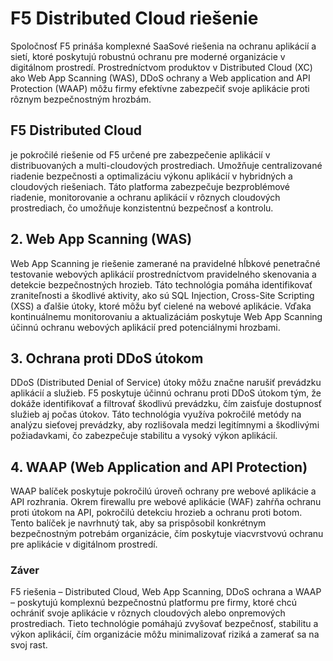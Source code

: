 # F5 Distributed Cloud riešenie 
Spoločnosť F5 prináša komplexné SaaSové riešenia na ochranu aplikácií a sietí, ktoré poskytujú robustnú ochranu pre moderné organizácie v digitálnom prostredí. 
Prostredníctvom produktov v Distributed Cloud (XC) ako Web App Scanning (WAS), DDoS ochrany a Web application and API Protection (WAAP) môžu firmy efektívne zabezpečiť svoje aplikácie proti rôznym bezpečnostným hrozbám.

##  F5 Distributed Cloud
je pokročilé riešenie od F5 určené pre zabezpečenie aplikácií v distribuovaných a multi-cloudových prostrediach. Umožňuje centralizované riadenie bezpečnosti a optimalizáciu výkonu aplikácií v hybridných a cloudových riešeniach. Táto platforma zabezpečuje bezproblémové riadenie, monitorovanie a ochranu aplikácií v rôznych cloudových prostrediach, čo umožňuje konzistentnú bezpečnosť a kontrolu.
##  2. Web App Scanning (WAS)
Web App Scanning je riešenie zamerané na pravidelné hĺbkové penetračné testovanie webových aplikácií prostredníctvom pravidelného skenovania a detekcie bezpečnostných hrozieb. Táto technológia pomáha identifikovať zraniteľnosti a škodlivé aktivity, ako sú SQL Injection, Cross-Site Scripting (XSS) a ďalšie útoky, ktoré môžu byť cielené na webové aplikácie. Vďaka kontinuálnemu monitorovaniu a aktualizáciám poskytuje Web App Scanning účinnú ochranu webových aplikácií pred potenciálnymi hrozbami.
##  3. Ochrana proti DDoS útokom
DDoS (Distributed Denial of Service) útoky môžu značne narušiť prevádzku aplikácií a služieb. F5 poskytuje účinnú ochranu proti DDoS útokom tým, že dokáže identifikovať a filtrovať škodlivú prevádzku, čím zaisťuje dostupnosť služieb aj počas útokov. Táto technológia využíva pokročilé metódy na analýzu sieťovej prevádzky, aby rozlišovala medzi legitímnymi a škodlivými požiadavkami, čo zabezpečuje stabilitu a vysoký výkon aplikácií.
##  4. WAAP (Web Application and API Protection)
WAAP balíček poskytuje pokročilú úroveň ochrany pre webové aplikácie a API rozhrania. Okrem firewallu pre webové aplikácie (WAF) zahŕňa ochranu proti útokom na API, pokročilú detekciu hrozieb a ochranu proti botom. Tento balíček je navrhnutý tak, aby sa prispôsobil konkrétnym bezpečnostným potrebám organizácie, čím poskytuje viacvrstvovú ochranu pre aplikácie v digitálnom prostredí.

### Záver
F5 riešenia – Distributed Cloud, Web App Scanning, DDoS ochrana a WAAP – poskytujú komplexnú bezpečnostnú platformu pre firmy, ktoré chcú ochrániť svoje aplikácie v rôznych cloudových alebo onpremových prostrediach. Tieto technológie pomáhajú zvyšovať bezpečnosť, stabilitu a výkon aplikácií, čím organizácie môžu minimalizovať riziká a zamerať sa na svoj rast.

